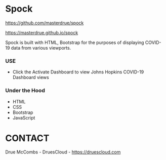 # Spock
https://github.com/masterdrue/spock

https://masterdrue.github.io/spock

Spock is built with HTML, Bootstrap for the purposes of displaying COVID-19 data from various viewports.

### USE
* Click the Activate Dashboard to view Johns Hopkins COVID-19 Dashboard views


### Under the Hood
* HTML
* CSS
* Bootstrap
* JavaScript

# CONTACT
Drue McCombs - DruesCloud - https://druescloud.com 